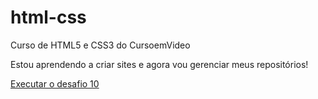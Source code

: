 # html-css
 Curso de HTML5 e CSS3 do CursoemVideo

Estou aprendendo a criar sites e agora vou gerenciar meus repositórios!

<a href="https://pettersonrc.github.io/html-css/desafios/d010b/android.html#" target="_blank">Executar o desafio 10</a>